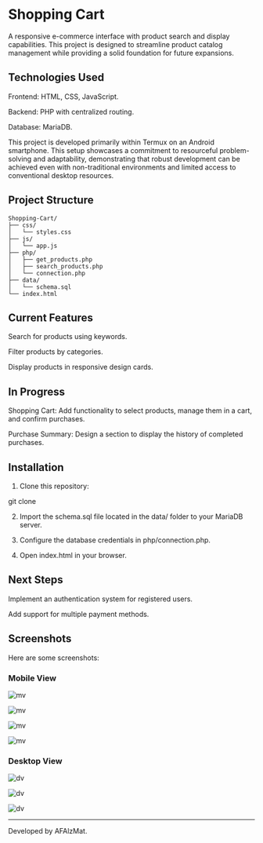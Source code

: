 # Shopping Cart

A responsive e-commerce interface with product search and display capabilities. This project is designed to streamline product catalog management while providing a solid foundation for future expansions.

## Technologies Used

Frontend: HTML, CSS, JavaScript.

Backend: PHP with centralized routing.

Database: MariaDB.

This project is developed primarily within Termux on an Android smartphone. This setup showcases a commitment to resourceful problem-solving and adaptability, demonstrating that robust development can be achieved even with non-traditional environments and limited access to conventional desktop resources.

## Project Structure
```
Shopping-Cart/
├── css/
│   └── styles.css
├── js/
│   └── app.js
├── php/
│   ├── get_products.php
│   ├── search_products.php
│   └── connection.php
├── data/
│   └── schema.sql
└── index.html
```
## Current Features

Search for products using keywords.

Filter products by categories.

Display products in responsive design cards.

## In Progress

Shopping Cart: Add functionality to select products, manage them in a cart, and confirm purchases.

Purchase Summary: Design a section to display the history of completed purchases.

## Installation

1. Clone this repository:

git clone <repository URL>

2. Import the schema.sql file located in the data/ folder to your MariaDB server.

3. Configure the database credentials in php/connection.php.

4. Open index.html in your browser.

## Next Steps

Implement an authentication system for registered users.

Add support for multiple payment methods.

## Screenshots 

Here are some screenshots:

### Mobile View
   
![mv](/ss/mv1.png)

![mv](/ss/mv2.png)

![mv](/ss/mv3.png)

![mv](/ss/mv4.png)


### Desktop View

![dv](/ss/dv1.png)

![dv](/ss/dv2.png)

![dv](/ss/dv4.png)

---

Developed by AFAlzMat.

